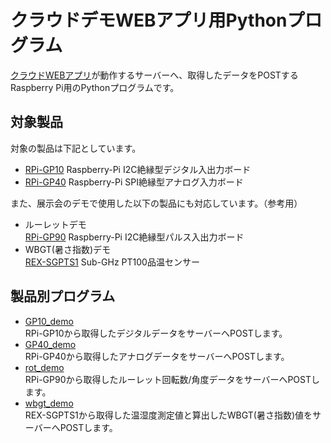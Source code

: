 # クラウドデモWEBアプリ用Pythonプログラム

[クラウドWEBアプリ](https://github.com/ratocsystems/raspberry-pi/tree/master/demo_web_app)が動作するサーバーへ、取得したデータをPOSTするRaspberry Pi用のPythonプログラムです。  

## 対象製品

対象の製品は下記としています。

- [RPi-GP10](https://github.com/ratocsystems/rpi-gp10) Raspberry-Pi I2C絶縁型デジタル入出力ボード  
- [RPi-GP40](https://github.com/ratocsystems/rpi-gp40) Raspberry-Pi SPI絶縁型アナログ入力ボード  

また、展示会のデモで使用した以下の製品にも対応しています。（参考用）

- ルーレットデモ  
  [RPi-GP90](https://github.com/ratocsystems/rpi-gp90) Raspberry-Pi I2C絶縁型パルス入出力ボード  
- WBGT(暑さ指数)デモ  
  [REX-SGPTS1](http://www.ratocsystems.com/products/subpage/smamoni/moromi1_kousei.html) Sub-GHz PT100品温センサー  

## 製品別プログラム
- [GP10_demo](./GP10_demo/README.md)  
  RPi-GP10から取得したデジタルデータをサーバーへPOSTします。  
- [GP40_demo](./GP40_demo/README.md)  
  RPi-GP40から取得したアナログデータをサーバーへPOSTします。  
- [rot_demo](./rot_demo/README.md)  
  RPi-GP90から取得したルーレット回転数/角度データをサーバーへPOSTします。  
- [wbgt_demo](./wbgt_demo/README.md)  
  REX-SGPTS1から取得した温湿度測定値と算出したWBGT(暑さ指数)値をサーバーへPOSTします。  
